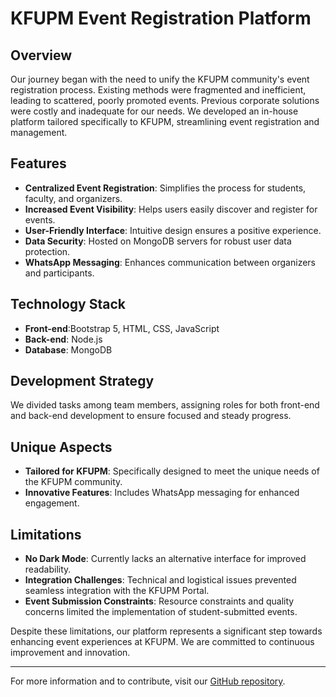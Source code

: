 # KFUPM Event Registration Platform

## Overview

Our journey began with the need to unify the KFUPM community's event registration process. Existing methods were fragmented and inefficient, leading to scattered, poorly promoted events. Previous corporate solutions were costly and inadequate for our needs. We developed an in-house platform tailored specifically to KFUPM, streamlining event registration and management.

## Features

- **Centralized Event Registration**: Simplifies the process for students, faculty, and organizers.
- **Increased Event Visibility**: Helps users easily discover and register for events.
- **User-Friendly Interface**: Intuitive design ensures a positive experience.
- **Data Security**: Hosted on MongoDB servers for robust user data protection.
- **WhatsApp Messaging**: Enhances communication between organizers and participants.

## Technology Stack

- **Front-end**:Bootstrap 5, HTML, CSS, JavaScript
- **Back-end**: Node.js
- **Database**: MongoDB

## Development Strategy

We divided tasks among team members, assigning roles for both front-end and back-end development to ensure focused and steady progress.

## Unique Aspects

- **Tailored for KFUPM**: Specifically designed to meet the unique needs of the KFUPM community.
- **Innovative Features**: Includes WhatsApp messaging for enhanced engagement.

## Limitations

- **No Dark Mode**: Currently lacks an alternative interface for improved readability.
- **Integration Challenges**: Technical and logistical issues prevented seamless integration with the KFUPM Portal.
- **Event Submission Constraints**: Resource constraints and quality concerns limited the implementation of student-submitted events.

Despite these limitations, our platform represents a significant step towards enhancing event experiences at KFUPM. We are committed to continuous improvement and innovation.

---

For more information and to contribute, visit our [GitHub repository](https://github.com/ZiyadALharbi/KFUPM-EVENTS).
